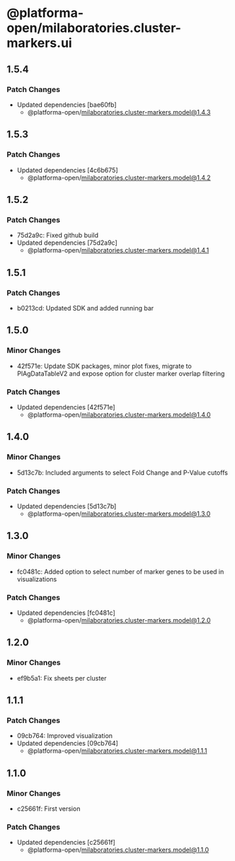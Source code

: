 # @platforma-open/milaboratories.cluster-markers.ui

## 1.5.4

### Patch Changes

- Updated dependencies [bae60fb]
  - @platforma-open/milaboratories.cluster-markers.model@1.4.3

## 1.5.3

### Patch Changes

- Updated dependencies [4c6b675]
  - @platforma-open/milaboratories.cluster-markers.model@1.4.2

## 1.5.2

### Patch Changes

- 75d2a9c: Fixed github build
- Updated dependencies [75d2a9c]
  - @platforma-open/milaboratories.cluster-markers.model@1.4.1

## 1.5.1

### Patch Changes

- b0213cd: Updated SDK and added running bar

## 1.5.0

### Minor Changes

- 42f571e: Update SDK packages, minor plot fixes, migrate to PlAgDataTableV2 and expose option for cluster marker overlap filtering

### Patch Changes

- Updated dependencies [42f571e]
  - @platforma-open/milaboratories.cluster-markers.model@1.4.0

## 1.4.0

### Minor Changes

- 5d13c7b: Included arguments to select Fold Change and P-Value cutoffs

### Patch Changes

- Updated dependencies [5d13c7b]
  - @platforma-open/milaboratories.cluster-markers.model@1.3.0

## 1.3.0

### Minor Changes

- fc0481c: Added option to select number of marker genes to be used in visualizations

### Patch Changes

- Updated dependencies [fc0481c]
  - @platforma-open/milaboratories.cluster-markers.model@1.2.0

## 1.2.0

### Minor Changes

- ef9b5a1: Fix sheets per cluster

## 1.1.1

### Patch Changes

- 09cb764: Improved visualization
- Updated dependencies [09cb764]
  - @platforma-open/milaboratories.cluster-markers.model@1.1.1

## 1.1.0

### Minor Changes

- c25661f: First version

### Patch Changes

- Updated dependencies [c25661f]
  - @platforma-open/milaboratories.cluster-markers.model@1.1.0
